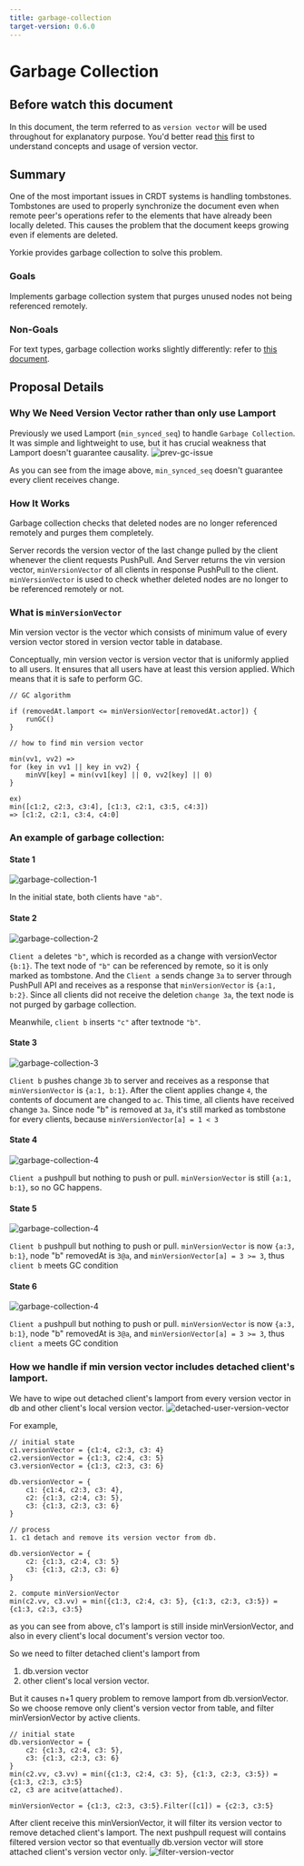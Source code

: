 ```yaml
---
title: garbage-collection
target-version: 0.6.0
---
```


# Garbage Collection

## Before watch this document

In this document, the term referred to as `version vector` will be used throughout for explanatory purpose.
You'd better read [this](https://github.com/yorkie-team/yorkie/pull/981) first to understand concepts and usage of version vector.


## Summary

One of the most important issues in CRDT systems is handling tombstones. Tombstones are used to properly synchronize the document even when remote peer's operations refer to the elements that have already been locally deleted. This causes the problem that the document keeps growing even if elements are deleted.

Yorkie provides garbage collection to solve this problem.

### Goals

Implements garbage collection system that purges unused nodes not being referenced remotely.

### Non-Goals

For text types, garbage collection works slightly differently: refer to [this document](gc-for-text-type.md).

## Proposal Details

### Why We Need Version Vector rather than only use Lamport
Previously we used Lamport (`min_synced_seq`) to handle `Garbage Collection`. It was simple and lightweight to use, but it has crucial weakness that Lamport doesn't guarantee causality.
![prev-gc-issue](media/prev-gc-issue.jpg)

As you can see from the image above, `min_synced_seq` doesn't guarantee every client receives change.  

### How It Works

Garbage collection checks that deleted nodes are no longer referenced remotely and purges them completely.

Server records the version vector of the last change pulled by the client whenever the client requests PushPull. And Server returns the vin version vector, `minVersionVector` of all clients in response PushPull to the client. `minVersionVector` is used to check whether deleted nodes are no longer to be referenced remotely or not.

### What is `minVersionVector`
Min version vector is the vector which consists of minimum value of every version vector stored in version vector table in database.

Conceptually, min version vector is version vector that is uniformly applied to all users. It ensures that all users have at least this version applied. Which means that it is safe to perform GC.


```
// GC algorithm

if (removedAt.lamport <= minVersionVector[removedAt.actor]) {
    runGC()
}
```

```
// how to find min version vector

min(vv1, vv2) =>
for (key in vv1 || key in vv2) {
    minVV[key] = min(vv1[key] || 0, vv2[key] || 0)
}

ex)
min([c1:2, c2:3, c3:4], [c1:3, c2:1, c3:5, c4:3])
=> [c1:2, c2:1, c3:4, c4:0]

```
### An example of garbage collection:
#### State 1

![garbage-collection-1](media/garbage-collection-1.png)

In the initial state, both clients have `"ab"`.

#### State 2

![garbage-collection-2](media/garbage-collection-2.png)

`Client a` deletes `"b"`, which is recorded as a change with versionVector `{b:1}`. The text node of `"b"` can be referenced by remote, so it is only marked as tombstone. And the `Client a` sends change `3a` to server through PushPull API and receives as a response that `minVersionVector` is `{a:1, b:2}`. Since all clients did not receive the deletion `change 3a`, the text node is not purged by garbage collection.

Meanwhile, `client b` inserts `"c"` after textnode `"b"`.

#### State 3

![garbage-collection-3](media/garbage-collection-3.png)

`Client b` pushes change `3b` to server and receives as a response that `minVersionVector` is `{a:1, b:1}`. After the client applies change `4`, the contents of document are changed to `ac`. This time, all clients have received change `3a`. Since node "b" is removed at `3a`, it's still marked as tombstone for every clients, because `minVersionVector[a] = 1 < 3` 

#### State 4

![garbage-collection-4](media/garbage-collection-4.png)

`Client a` pushpull but nothing to push or pull. `minVersionVector` is still `{a:1, b:1}`, so no GC happens.

#### State 5

![garbage-collection-4](media/garbage-collection-5.png)

`Client b` pushpull but nothing to push or pull. `minVersionVector` is now `{a:3, b:1}`, node "b" removedAt is `3@a`, and `minVersionVector[a] = 3 >= 3`, thus `client b` meets GC condition 

#### State 6

![garbage-collection-4](media/garbage-collection-6.png)

`Client a` pushpull but nothing to push or pull. `minVersionVector` is now `{a:3, b:1}`, node "b" removedAt is `3@a`, and `minVersionVector[a] = 3 >= 3`, thus `client a` meets GC condition

### How we handle if min version vector includes detached client's lamport.
We have to wipe out detached client's lamport from every version vector in db and other client's local version vector.
![detached-user-version-vector](media/detached-user-version-vector.jpg)

For example,
```
// initial state
c1.versionVector = {c1:4, c2:3, c3: 4}
c2.versionVector = {c1:3, c2:4, c3: 5}
c3.versionVector = {c1:3, c2:3, c3: 6}

db.versionVector = {
    c1: {c1:4, c2:3, c3: 4},
    c2: {c1:3, c2:4, c3: 5},
    c3: {c1:3, c2:3, c3: 6}
}

// process
1. c1 detach and remove its version vector from db.

db.versionVector = {
    c2: {c1:3, c2:4, c3: 5}
    c3: {c1:3, c2:3, c3: 6}
}

2. compute minVersionVector
min(c2.vv, c3.vv) = min({c1:3, c2:4, c3: 5}, {c1:3, c2:3, c3:5}) = {c1:3, c2:3, c3:5}

```
as you can see from above, c1's lamport is still inside minVersionVector, and also in every client's local document's version vector too.

So we need to filter detached client's lamport from
1. db.version vector
2. other client's local version vector.

But it causes n+1 query problem to remove lamport from db.versionVector. So we choose remove only client's version vector from table, and filter minVersionVector by active clients.

```
// initial state
db.versionVector = {
    c2: {c1:3, c2:4, c3: 5},
    c3: {c1:3, c2:3, c3: 6}
}
min(c2.vv, c3.vv) = min({c1:3, c2:4, c3: 5}, {c1:3, c2:3, c3:5}) = 
{c1:3, c2:3, c3:5}
c2, c3 are acitve(attached).

minVersionVector = {c1:3, c2:3, c3:5}.Filter([c1]) = {c2:3, c3:5}
```

After client receive this minVersionVector, it will filter its version vector to remove detached client's lamport.
The next pushpull request will contains filtered version vector so that eventually db.version vector will store attached client's version vector only.
![filter-version-vector](media/filter-version-vector.jpg)

